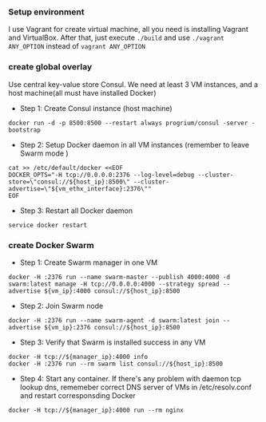 ### Setup environment

I use Vagrant for create virtual machine, all you need is installing Vagrant and VirtualBox. After that, just execute ```./build``` and use ```./vagrant ANY_OPTION``` instead of ```vagrant ANY_OPTION```

### create global overlay

Use central key-value store Consul. We need at least 3 VM instances, and a host machine(all must have installed Docker)

* Step 1: Create Consul instance (host machine)

```
docker run -d -p 8500:8500 --restart always progrium/consul -server -bootstrap
```

* Step 2: Setup Docker daemon in all VM instances (remember to leave Swarm mode )

```
cat >> /etc/default/docker <<EOF
DOCKER_OPTS="-H tcp://0.0.0.0:2376 --log-level=debug --cluster-store=\"consul://${host_ip}:8500\" --cluster-advertise=\"${vm_ethx_interface}:2376\""
EOF
```

* Step 3: Restart all Docker daemon

```
service docker restart
```

### create Docker Swarm

* Step 1: Create Swarm manager in one VM

```
docker -H :2376 run --name swarm-master --publish 4000:4000 -d swarm:latest manage -H tcp://0.0.0.0:4000 --strategy spread --advertise ${vm_ip}:4000 consul://${host_ip}:8500
```

* Step 2: Join Swarm node

```
docker -H :2376 run --name swarm-agent -d swarm:latest join --advertise ${vm_ip}:2376 consul://${host_ip}:8500
```

* Step 3: Verify that Swarm is installed success in any VM

```
docker -H tcp://${manager_ip}:4000 info
docker -H :2376 run --rm swarm list consul://${host_ip}:8500
```

* Step 4: Start any container. If there's any problem with daemon tcp lookup dns, rememeber correct DNS server of VMs in /etc/resolv.conf and restart corresponsding Docker

```
docker -H tcp://${manager_ip}:4000 run --rm nginx
```
